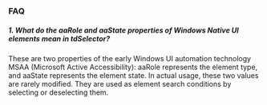 ### FAQ

##### 1. What do the aaRole and aaState properties of Windows Native UI elements mean in tdSelector?
These are two properties of the early Windows UI automation technology MSAA (Microsoft Active Accessibility): aaRole represents the element type, and aaState represents the element state. In actual usage, these two values are rarely modified. They are used as element search conditions by selecting or deselecting them.